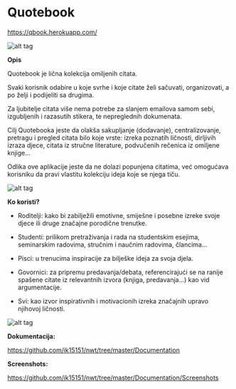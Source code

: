# Quotebook 
https://qbook.herokuapp.com/

![alt tag](http://i.imgur.com/oNi7UWP.png)

**Opis**

Quotebook je lična kolekcija omiljenih citata.

Svaki korisnik odabire u koje svrhe i koje citate želi sačuvati, organizovati, a po želji i podijeliti sa drugima.

Za ljubitelje citata više nema potrebe za slanjem emailova samom sebi, izgubljenih i razasutih stikera, te nepreglednih dokumenata.

Cilj Quotebooka jeste da olakša sakupljanje (dodavanje), centralizovanje, pretragu i pregled citata bilo koje vrste: izreka poznatih ličnosti, dirljivih izraza djece, citata iz stručne literature, podvučenih rečenica iz omiljene knjige...

Odlika ove aplikacije jeste da ne dolazi popunjena citatima, već omogućava korisniku da pravi vlastitu kolekciju ideja koje se njega tiču.

![alt tag](http://i.imgur.com/rdjXjxH.png)


**Ko koristi?**

- Roditelji: kako bi zabilježili emotivne, smiješne i posebne izreke svoje djece ili druge značajne porodične trenutke.

- Studenti: prilikom pretraživanja i rada na studentskim esejima, seminarskim radovima, stručnim i naučnim radovima, člancima...

- Pisci: u trenucima inspiracije za bilješke ideja za svoja djela.

- Govornici: za pripremu predavanja/debata, referencirajući se na ranije spašene citate iz relevantnih izvora (knjiga, predavanja...) kao vid argumentacije.

- Svi: kao izvor inspirativnih i motivacionih izreka značajnih upravo njihovoj ličnosti.

![alt tag](http://i.imgur.com/qxHMfBA.png)

**Dokumentacija:**

https://github.com/ik15151/nwt/tree/master/Documentation

**Screenshots:**

https://github.com/ik15151/nwt/tree/master/Documentation/Screenshots



